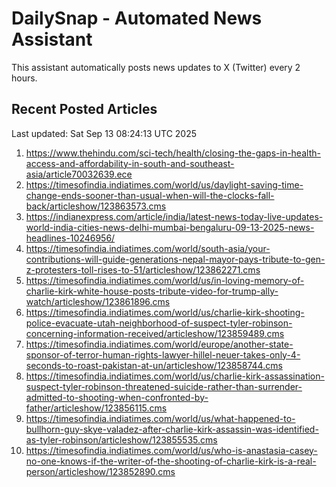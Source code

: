 # DailySnap - Automated News Assistant

This assistant automatically posts news updates to X (Twitter) every 2 hours.

## Recent Posted Articles

Last updated: Sat Sep 13 08:24:13 UTC 2025

1. https://www.thehindu.com/sci-tech/health/closing-the-gaps-in-health-access-and-affordability-in-south-and-southeast-asia/article70032639.ece
2. https://timesofindia.indiatimes.com/world/us/daylight-saving-time-change-ends-sooner-than-usual-when-will-the-clocks-fall-back/articleshow/123863573.cms
3. https://indianexpress.com/article/india/latest-news-today-live-updates-world-india-cities-news-delhi-mumbai-bengaluru-09-13-2025-news-headlines-10246956/
4. https://timesofindia.indiatimes.com/world/south-asia/your-contributions-will-guide-generations-nepal-mayor-pays-tribute-to-gen-z-protesters-toll-rises-to-51/articleshow/123862271.cms
5. https://timesofindia.indiatimes.com/world/us/in-loving-memory-of-charlie-kirk-white-house-posts-tribute-video-for-trump-ally-watch/articleshow/123861896.cms
6. https://timesofindia.indiatimes.com/world/us/charlie-kirk-shooting-police-evacuate-utah-neighborhood-of-suspect-tyler-robinson-concerning-information-received/articleshow/123859489.cms
7. https://timesofindia.indiatimes.com/world/europe/another-state-sponsor-of-terror-human-rights-lawyer-hillel-neuer-takes-only-4-seconds-to-roast-pakistan-at-un/articleshow/123858744.cms
8. https://timesofindia.indiatimes.com/world/us/charlie-kirk-assassination-suspect-tyler-robinson-threatened-suicide-rather-than-surrender-admitted-to-shooting-when-confronted-by-father/articleshow/123856115.cms
9. https://timesofindia.indiatimes.com/world/us/what-happened-to-bullhorn-guy-skye-valadez-after-charlie-kirk-assassin-was-identified-as-tyler-robinson/articleshow/123855535.cms
10. https://timesofindia.indiatimes.com/world/us/who-is-anastasia-casey-no-one-knows-if-the-writer-of-the-shooting-of-charlie-kirk-is-a-real-person/articleshow/123852890.cms
